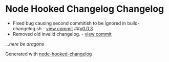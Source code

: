 # Node Hooked Changelog Changelog
- Fixed bug causing second commitish to be ignored in build-changelog.sh - [view commit](https://github.com/SupplyFrame/node-hooked-changelog/commit/aed95eceec24ad03f77b82a107e04168658f2857)
##[v0.0.3](https://github.com/SupplyFrame/node-hooked-changelog/commit/9d19d4b7c6364e2365effb9b7483c152d7263799)
- Removed old invalid changelog. - [view commit](https://github.com/SupplyFrame/node-hooked-changelog/commit/0530b62c9771c04482e152d089338602ee9ab61c)

*...here be dragons*


Generated with [node-hooked-changelog](http://github.com/SupplyFrame/node-hooked-changelog)
